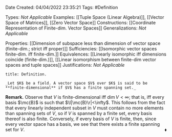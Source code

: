 <div class="topSpace"></div>

Date Created: 04/04/2022 23:35:21
Tags: #Definition

Types: _Not Applicable_
Examples: [[Tuple Space (Linear Algebra)]], [[Vector Space of Matrices]], [[Zero Vector Space]]
Constructions: [[Coordinate Representation of Finite-dim. Vector Spaces]]
Generalizations: _Not Applicable_

Properties: [[Dimension of subspace less than dimension of vector space (finite-dim.; strict iff proper)]]
Sufficiencies: [[Isomorphic vector spaces finite-dim. iff finite-dim.]]
Equivalences: [[Linearly isomorphic iff dimensions coincide (finite-dim.)]], [[Linear isomorphism between finite-dim vector spaces and tuple spaces]]
Justifications: _Not Applicable_

``` ad-Definition
title: Definition.

_Let $K$ be a field. A vector space $V$ over $K$ is said to be **finite-dimensional** if $V$ has a finite spanning set._

```

**Remark.** Observe that $V$ is finite-dimensional iff $\dim V<\infty$; that is, iff every basis $\mc{B}$ is such that $\l|\mc{B}\r|<\infty$. This follows from the fact that every linearly independent subset in $V$ must contain no more elements than spanning sets of $V$, so if $V$ is spanned by a finite set, every basis thereof is also finite. Conversely, if every basis of $V$ is finite, then, since every vector space has a basis, we see that there exists a finite spanning set for $V$.<span style="float:right;">$\blacklozenge$</span>

